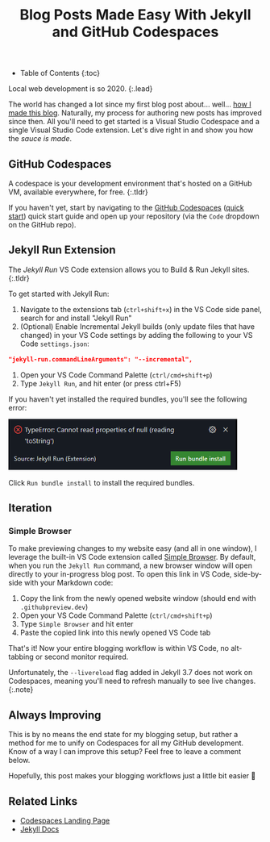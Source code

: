 ﻿---
layout: post
title: Blog Posts Made Easy With Jekyll and GitHub Codespaces
image: /assets/img/blog/jekyll_codespaces_example.png
description: >
  Make Jekyll blog posts easy with GitHub Codespaces.
tags: [open source, devops, dev, tutorials, github]
---

- Table of Contents
{:toc}

Local web development is so 2020.
{:.lead}

The world has changed a lot since my first blog post about... well... [how I made this blog](2020-08-03-startblogging.md). Naturally, my process for authoring new posts has improved since then. All you'll need to get started is a Visual Studio Codespace and a single Visual Studio Code extension. Let's dive right in and show you how the *sauce is made*.

## GitHub Codespaces

A codespace is your development environment that's hosted on a GitHub VM, available everywhere, for free.
{:.tldr}

If you haven't yet, start by navigating to the [GitHub Codespaces](https://docs.github.com/en/codespaces/overview) ([quick start](https://docs.github.com/en/codespaces/getting-started/quickstart)) quick start guide and open up your repository (via the `Code` dropdown on the GitHub repo).

## Jekyll Run Extension

The *Jekyll Run* VS Code extension allows you to Build & Run Jekyll sites.
{:.tldr}

To get started with Jekyll Run:

1. Navigate to the extensions tab (`ctrl+shift+x`) in the VS Code side panel, search for and install "Jekyll Run"
1. (Optional) Enable Incremental Jekyll builds (only update files that have changed) in your VS Code settings by adding the following to your VS Code `settings.json`:
```json
"jekyll-run.commandLineArguments": "--incremental",
```
1. Open your VS Code Command Palette (`ctrl/cmd+shift+p`)
1. Type `Jekyll Run`, and hit enter (or press ctrl+F5)

If you haven't yet installed the required bundles, you'll see the following error:

![Bundle Install](../../assets/img/blog/bundle_install.png)

Click `Run bundle install` to install the required bundles.

## Iteration

### Simple Browser

To make previewing changes to my website easy (and all in one window), I leverage the built-in VS Code extension called [Simple Browser](https://open-vsx.org/extension/vscode/simple-browser). By default, when you run the `Jekyll Run` command, a new browser window will open directly to your in-progress blog post. To open this link in VS Code, side-by-side with your Markdown code:

1. Copy the link from the newly opened website window (should end with `.githubpreview.dev`)
1. Open your VS Code Command Palette (`ctrl/cmd+shift+p`)
1. Type `Simple Browser` and hit enter
1. Paste the copied link into this newly opened VS Code tab

That's it! Now your entire blogging workflow is within VS Code, no alt-tabbing or second monitor required.

Unfortunately, the `--livereload` flag added in Jekyll 3.7 does not work on Codespaces, meaning you'll need to refresh manually to see live changes.
{:.note}

## Always Improving

This is by no means the end state for my blogging setup, but rather a method for me to unify on Codespaces for all my GitHub development. Know of a way I can improve this setup? Feel free to leave a comment below.

Hopefully, this post makes your blogging workflows just a little bit easier 🚀

## Related Links

- [Codespaces Landing Page](https://github.com/features/codespaces)
- [Jekyll Docs](https://jekyllrb.com/)
